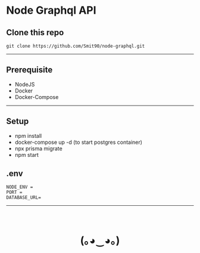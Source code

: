 # Node Graphql API

## Clone this repo

```
git clone https://github.com/Smit90/node-graphql.git
```

---

## Prerequisite

- NodeJS
- Docker
- Docker-Compose

---

## Setup

- npm install
- docker-compose up -d (to start postgres container)
- npx prisma migrate
- npm start

## .env

```
NODE_ENV =
PORT =
DATABASE_URL=
```

---

<br>
<h1 align="center">(｡◕‿◕｡)</h1>
